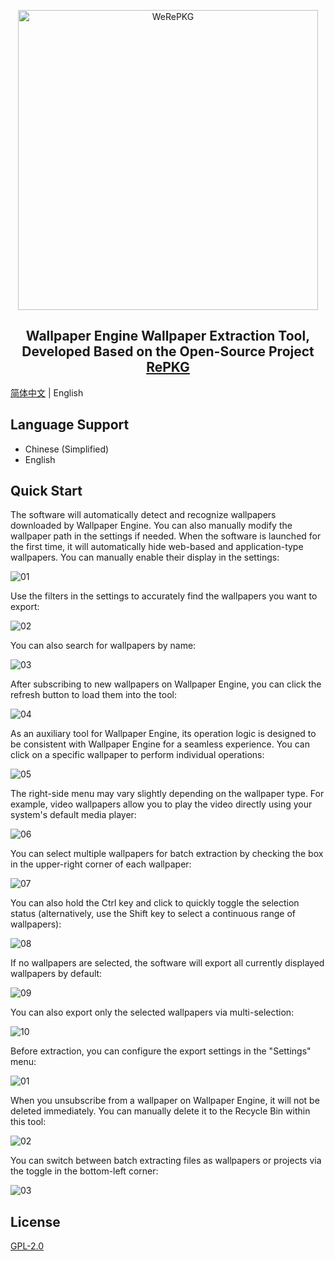<p align="center"><img alt="WeRePKG" src="docs/logo.png" width="480px"></p>

<div align="center"><h2>Wallpaper Engine Wallpaper Extraction Tool, Developed Based on the Open-Source Project <a href="https://github.com/notscuffed/repkg">RePKG</a></h2></div>

[简体中文](README.md) | English

## Language Support
* Chinese (Simplified)
* English

## Quick Start

The software will automatically detect and recognize wallpapers downloaded by Wallpaper Engine. You can also manually modify the wallpaper path in the settings if needed.
When the software is launched for the first time, it will automatically hide web-based and application-type wallpapers. You can manually enable their display in the settings:

![01](docs/01.gif)

Use the filters in the settings to accurately find the wallpapers you want to export:

![02](docs/02.gif)

You can also search for wallpapers by name:

![03](docs/03.gif)

After subscribing to new wallpapers on Wallpaper Engine, you can click the refresh button to load them into the tool:

![04](docs/04.gif)

As an auxiliary tool for Wallpaper Engine, its operation logic is designed to be consistent with Wallpaper Engine for a seamless experience.
You can click on a specific wallpaper to perform individual operations:

![05](docs/05.gif)

The right-side menu may vary slightly depending on the wallpaper type. For example, video wallpapers allow you to play the video directly using your system's default media player:

![06](docs/06.gif)

You can select multiple wallpapers for batch extraction by checking the box in the upper-right corner of each wallpaper:

![07](docs/07.gif)

You can also hold the Ctrl key and click to quickly toggle the selection status (alternatively, use the Shift key to select a continuous range of wallpapers):

![08](docs/08.gif)

If no wallpapers are selected, the software will export all currently displayed wallpapers by default:

![09](docs/09.gif)

You can also export only the selected wallpapers via multi-selection:

![10](docs/10.gif)

Before extraction, you can configure the export settings in the "Settings" menu:

![01](docs/01.png)

When you unsubscribe from a wallpaper on Wallpaper Engine, it will not be deleted immediately. You can manually delete it to the Recycle Bin within this tool:

![02](docs/02.jpg)

You can switch between batch extracting files as wallpapers or projects via the toggle in the bottom-left corner:

![03](docs/03.png)

## License

[GPL-2.0](LICENSE)